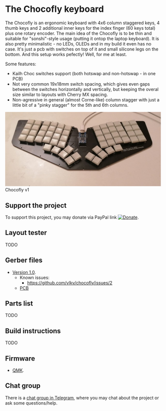 # The Chocofly keyboard

The Chocofly is an ergonomic keyboard with 4x6 column staggered keys,
4 thumb keys and 2 additional inner keys for the index finger (60 keys total) plus one rotary encoder.
The main idea of the Chocofly is to be thin and suitable for "sonshi"-style usage (putting it ontop the laptop keyboard). It is also pretty minimalistic - no LEDs, OLEDs and in my build it even has no case. It's just a pcb with switches on top of it and small silicone legs on the bottom. And this setup works pefectly! Well, for me at least.

Some features:
- Kailh Choc switches support (both hotswap and non-hotswap - in one PCB)
- Not very common 19x18mm switch spacing, which gives even gaps between the switches horizontally and vertically,
  but keeping the overal size similar to layouts with Cherry MX spacing.
- Non-agressive in general (almost Corne-like) column stagger with just a little bit of a "pinky stagger" for the 5th and 6th columns.

![The Chocofly keyboard v1](/images/chocofly_v1-0.jpg)
Chocofly v1


## Support the project

To support this project, you may donate via PayPal link [![Donate](https://img.shields.io/badge/Donate-PayPal-green.svg)](https://www.paypal.com/cgi-bin/webscr?cmd=_s-xclick&hosted_button_id=99MYK4CNR8DP2).


## Layout tester

TODO


## Gerber files

* [Version 1.0](https://github.com/vlkv/chocofly/tree/v1.0).
  * Known issues:
    * https://github.com/vlkv/chocofly/issues/2
  * [PCB](https://github.com/vlkv/avalanche/blob/v1.0/pcb/chocofly_v1_0_pcb.zip)


## Parts list

TODO


## Build instructions

TODO


## Firmware

* [QMK](https://github.com/vlkv/qmk_firmware/tree/master/keyboards/chocofly).


## Chat group

There is a [chat group in Telegram](https://t.me/avalanche_kb), where you may chat about the project or ask some questions/help.

